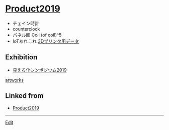 ---
---
# [Product2019](/Product2019)


* チェイン時計
* counterclock
* パネル画 Coil (of coil)^5
* IoTあれこれ
[3Dプリンタ用データ](/3Dプリンタ用データ)

## Exhibition


* [見える化シンポジウム2019](/見える化シンポジウム2019)

[artworks](/artworks)



## Linked from

* [Product2019](Product2019.md)


----
[Edit](https://github.com/vitroid/vitroid.github.io/edit/master/MD/Product2019.md)
